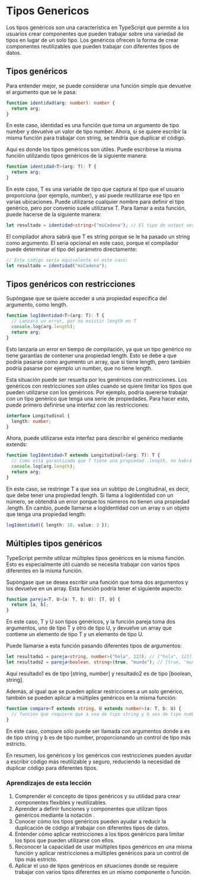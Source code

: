 # Tipos Genericos

Los tipos genéricos son una característica en TypeScript que permite a los usuarios crear componentes que pueden trabajar sobre una variedad de tipos en lugar de un solo tipo. Los genéricos ofrecen la forma de crear componentes reutilizables que pueden trabajar con diferentes tipos de datos.

## Tipos genéricos

Para entender mejor, se puede considerar una función simple que devuelve el argumento que se le pasa:

```ts
function identidad(arg: number): number {
  return arg;
}
```

En este caso, identidad es una función que toma un argumento de tipo number y devuelve un valor de tipo number. Ahora, si se quiere escribir la misma función para trabajar con string, se tendría que duplicar el código.

Aquí es donde los tipos genéricos son útiles. Puede escribirse la misma función utilizando tipos genéricos de la siguiente manera:

```ts
function identidad<T>(arg: T): T {
  return arg;
}
```

En este caso, T es una variable de tipo que captura el tipo que el usuario proporciona (por ejemplo, number), y así puede reutilizarse ese tipo en varias ubicaciones. Puede utilizarse cualquier nombre para definir el tipo genérico, pero por convenio suele utilizarse T. Para llamar a esta función, puede hacerse de la siguiente manera:

```ts
let resultado = identidad<string>("miCadena"); // El tipo de output será 'string'
```

El compilador ahora sabrá que T es string porque se le ha pasado un string como argumento. El sería opcional en este caso, porque el compilador puede determinar el tipo del parámetro directamente:

```ts
// Este código sería equivalente en este caso:
let resultado = identidad("miCadena");
```

## Tipos genéricos con restricciones

Supóngase que se quiere acceder a una propiedad específica del argumento, como length.

```ts
function logIdentidad<T>(arg: T): T {
  // Lanzará un error, por no existir length en T
  console.log(arg.length);
  return arg;
}
```

Esto lanzaría un error en tiempo de compilación, ya que un tipo genérico no tiene garantías de contener una propiedad length. Esto se debe a que podría pasarse como argumento un array, que si tiene length, pero también podría pasarse por ejemplo un number, que no tiene length.

Esta situación puede ser resuelta por los genéricos con restricciones. Los genéricos con restricciones son útiles cuando se quiere limitar los tipos que pueden utilizarse con los genéricos. Por ejemplo, podría quererse trabajar con un tipo genérico que tenga una serie de propiedades. Para hacer esto, puede primero definirse una interfaz con las restricciones:

```ts
interface Longitudinal {
  length: number;
}
```

Ahora, puede utilizarse esta interfaz para describir el genérico mediante extends:

```ts
function logIdentidad<T extends Longitudinal>(arg: T): T {
  // Como está garantizado que T tiene una propiedad .length, no habrá error
  console.log(arg.length);
  return arg;
}
```

En este caso, se restringe T a que sea un subtipo de Longitudinal, es decir, que debe tener una propiedad length. Si llama a logIdentidad con un número, se obtendrá un error porque los números no tienen una propiedad .length. En cambio, puede llamarse a logIdentidad con un array o un objeto que tenga una propiedad length:

```ts
logIdentidad({ length: 10, value: 3 });
```

## Múltiples tipos genéricos

TypeScript permite utilizar múltiples tipos genéricos en la misma función. Esto es especialmente útil cuando se necesita trabajar con varios tipos diferentes en la misma función.

Supóngase que se desea escribir una función que toma dos argumentos y los devuelve en un array. Esta función podría tener el siguiente aspecto:

```ts
function pareja<T, U>(a: T, b: U): [T, U] {
  return [a, b];
}
```

En este caso, T y U son tipos genéricos, y la función pareja toma dos argumentos, uno de tipo T y otro de tipo U, y devuelve un array que contiene un elemento de tipo T y un elemento de tipo U.

Puede llamarse a esta función pasando diferentes tipos de argumentos:

```ts
let resultado1 = pareja<string, number>("hola", 123); // ["hola", 123]
let resultado2 = pareja<boolean, string>(true, "mundo"); // [true, "mundo"]
```

Aquí resultado1 es de tipo [string, number] y resultado2 es de tipo [boolean, string].

Además, al igual que se pueden aplicar restricciones a un solo genérico, también se pueden aplicar a múltiples genéricos en la misma función:

```ts
function compare<T extends string, U extends number>(a: T, b: U) {
  // función que requiere que a sea de tipo string y b sea de tipo number
}
```

En este caso, compare sólo puede ser llamada con argumentos donde a es de tipo string y b es de tipo number, proporcionando un control de tipo más estricto.

En resumen, los genéricos y los genéricos con restricciones pueden ayudar a escribir código más reutilizable y seguro, reduciendo la necesidad de duplicar código para diferentes tipos.

### Aprendizajes de esta lección

1. Comprender el concepto de tipos genéricos y su utilidad para crear componentes flexibles y reutilizables.
2. Aprender a definir funciones y componentes que utilizan tipos genéricos mediante la notación <T>.
3. Conocer cómo los tipos genéricos pueden ayudar a reducir la duplicación de código al trabajar con diferentes tipos de datos.
4. Entender cómo aplicar restricciones a los tipos genéricos para limitar los tipos que pueden utilizarse con ellos.
5. Reconocer la capacidad de usar múltiples tipos genéricos en una misma función y aplicar restricciones a múltiples genéricos para un control de tipo más estricto.
6. Aplicar el uso de tipos genéricos en situaciones donde se requiere trabajar con varios tipos diferentes en un mismo componente o función.
